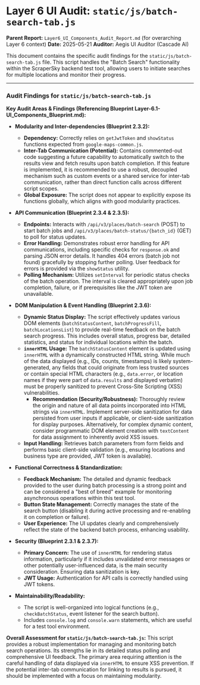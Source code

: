 # Layer 6 UI Audit: `static/js/batch-search-tab.js`

**Parent Report:** `Layer6_UI_Components_Audit_Report.md` (for overarching Layer 6 context)
**Date:** 2025-05-21
**Auditor:** Aegis UI Auditor (Cascade AI)

This document contains the specific audit findings for the `static/js/batch-search-tab.js` file. This script handles the "Batch Search" functionality within the ScraperSky backend test tool, allowing users to initiate searches for multiple locations and monitor their progress.

---

### Audit Findings for `static/js/batch-search-tab.js`

**Key Audit Areas & Findings (Referencing Blueprint Layer-6.1-UI_Components_Blueprint.md):**

*   **Modularity and Inter-dependencies (Blueprint 2.3.2):**
    *   **Dependency:** Correctly relies on `getJwtToken` and `showStatus` functions expected from `google-maps-common.js`.
    *   **Inter-Tab Communication (Potential):** Contains commented-out code suggesting a future capability to automatically switch to the results view and fetch results upon batch completion. If this feature is implemented, it is recommended to use a robust, decoupled mechanism such as custom events or a shared service for inter-tab communication, rather than direct function calls across different script scopes.
    *   **Global Exposure:** The script does not appear to explicitly expose its functions globally, which aligns with good modularity practices.

*   **API Communication (Blueprint 2.3.4 & 2.3.5):**
    *   **Endpoints:** Interacts with `/api/v3/places/batch-search` (POST) to start batch jobs and `/api/v3/places/batch-status/{batch_id}` (GET) to poll for status updates.
    *   **Error Handling:** Demonstrates robust error handling for API communications, including specific checks for `response.ok` and parsing JSON error details. It handles 404 errors (batch job not found) gracefully by stopping further polling. User feedback for errors is provided via the `showStatus` utility.
    *   **Polling Mechanism:** Utilizes `setInterval` for periodic status checks of the batch operation. The interval is cleared appropriately upon job completion, failure, or if prerequisites like the JWT token are unavailable.

*   **DOM Manipulation & Event Handling (Blueprint 2.3.6):**
    *   **Dynamic Status Display:** The script effectively updates various DOM elements (`batchStatusContent`, `batchProgressFill`, `batchLocationsList`) to provide real-time feedback on the batch search progress. This includes overall status, progress bar, detailed statistics, and status for individual locations within the batch.
    *   **`innerHTML` Usage:** The `batchStatusContent` element is updated using `innerHTML` with a dynamically constructed HTML string. While much of the data displayed (e.g., IDs, counts, timestamps) is likely system-generated, any fields that could originate from less trusted sources or contain special HTML characters (e.g., `data.error`, or location names if they were part of `data.results` and displayed verbatim) must be properly sanitized to prevent Cross-Site Scripting (XSS) vulnerabilities.
        *   **Recommendation (Security/Robustness):** Thoroughly review the origin and nature of all data points incorporated into HTML strings via `innerHTML`. Implement server-side sanitization for data persisted from user inputs if applicable, or client-side sanitization for display purposes. Alternatively, for complex dynamic content, consider programmatic DOM element creation with `textContent` for data assignment to inherently avoid XSS issues.
    *   **Input Handling:** Retrieves batch parameters from form fields and performs basic client-side validation (e.g., ensuring locations and business type are provided, JWT token is available).

*   **Functional Correctness & Standardization:**
    *   **Feedback Mechanism:** The detailed and dynamic feedback provided to the user during batch processing is a strong point and can be considered a "best of breed" example for monitoring asynchronous operations within this test tool.
    *   **Button State Management:** Correctly manages the state of the search button (disabling it during active processing and re-enabling it on completion or failure).
    *   **User Experience:** The UI updates clearly and comprehensively reflect the state of the backend batch process, enhancing usability.

*   **Security (Blueprint 2.3.1 & 2.3.7):**
    *   **Primary Concern:** The use of `innerHTML` for rendering status information, particularly if it includes unvalidated error messages or other potentially user-influenced data, is the main security consideration. Ensuring data sanitization is key.
    *   **JWT Usage:** Authentication for API calls is correctly handled using JWT tokens.

*   **Maintainability/Readability:**
    *   The script is well-organized into logical functions (e.g., `checkBatchStatus`, event listener for the search button).
    *   Includes `console.log` and `console.warn` statements, which are useful for a test tool environment.

**Overall Assessment for `static/js/batch-search-tab.js`:**
This script provides a robust implementation for managing and monitoring batch search operations. Its strengths lie in its detailed status polling and comprehensive UI feedback. The primary area requiring attention is the careful handling of data displayed via `innerHTML` to ensure XSS prevention. If the potential inter-tab communication for linking to results is pursued, it should be implemented with a focus on maintaining modularity.
